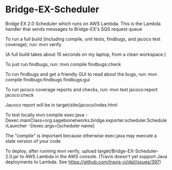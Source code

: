 # Bridge-EX-Scheduler
Bridge EX 2.0 Scheduler which runs on AWS Lambda. This is the Lambda handler that sends messages to Bridge-EX's SQS
request queue

To run a full build (including compile, unit tests, findbugs, and jacoco test coverage), run:
mvn verify

(A full build takes about 15 seconds on my laptop, from a clean workspace.)

To just run findbugs, run:
mvn compile findbugs:check

To run findbugs and get a friendly GUI to read about the bugs, run:
mvn compile findbugs:findbugs findbugs:gui

To run jacoco coverage reports and checks, run:
mvn test jacoco:report jacoco:check

Jacoco report will be in target/site/jacoco/index.html

To test locally
mvn compile exec:java -Dexec.mainClass=org.sagebionetworks.bridge.exporter.scheduler.SchedulerLauncher -Dexec.args=[scheduler name]

The "compile" is important because otherwise exec:java may execute a stale version of your code

To deploy, after running mvn verify, upload target/Bridge-EX-Scheduler-2.0.jar to AWS Lambda in the AWS console.
(Travis doesn't yet support Java deployments to Lambda. See https://github.com/travis-ci/dpl/issues/397)
